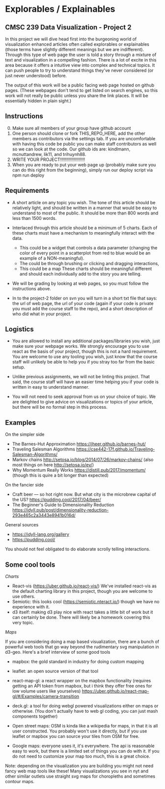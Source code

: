 # Explorables / Explainables
## CMSC 239 Data Visualization - Project 2

In this project we will dive head first into the burgeoning world of visualization enhanced articles often called explorables or explainables (those terms have slightly different meanings but we are indifferent). Through this type of web page the user is told a story through a mixture of text and visualization in a compelling fashion. There is a lot of excite in this area because it offers a intuitive view into complex and technical topics. It can push people to try to understand things they've never considered (or just never understood) before.

The output of this work will be a public facing web page hosted on github pages. (These webpages don't tend to get listed on search engines, so this work will not really be public unless you share the link places. It will be essentially hidden in plain sight.)

## Instructions

0. Make sure all members of your group have github account
1. One person should clone or fork THIS_REPO_HERE, add the other members as contributors via the settings tab. If you are uncomfortable with having this code be public you can make staff contributors as well so we can look at the code. Our github ids are: kindlmann, mcnuttandrew, lik11, and trihuynh88.
2. WRITE YOUR PROJECT!!!!!!!!!!!!!!!!!!!!
3. When you are ready to put your web page up (probably make sure you can do this right from the beginning), simply run our deploy script via npm run deploy


## Requirements

- A short article on any topic you wish. The tone of this article should be relatively light, and should be written in a manner that would be easy to understand to most of the public. It should be more than 800 words and less than 1500 words.

- Interlaced through this article should be a minimum of 5 charts. Each of these charts must have a mechanism to meaningfully interact with the data.
  - This could be a widget that controls a data parameter (changing the color of every point in a scatterplot from red to blue would be an example of a NON-meaningful).
  - The could be through brushing or clicking and dragging interactions,
  - This could be a map
These charts should be meaningful different and should each individually add to the story you are telling.

- We will be grading by looking at web pages, so you must follow the instructions above.

- In to the project-2 folder on svn you will turn in a short txt file that says: the url of web page, the url of your code (again if your code is private you must add the course staff to the repo), and a short description of who did what in your project.


## Logistics

- You are allowed to install any additional packages/libraries you wish, just make sure your webpage works. We strongly encourage you to use react as the basis of your project, though this is not a hard requirement. You are welcome to use any tooling you wish, just know that the course staff will unlikely be able to help you if you stray too far from the basic setup.

- Unlike previous assignments, we will not be linting this project. That said, the course staff will have an easier time helping you if your code is written in easy to understand manner.

- You will not need to seek approval from us on your choice of topic. We are delighted to give advice on visualizations or topics of your article, but there will be no formal step in this process.

## Examples
On the simpler side
- The Barnes-Hut Approximation https://jheer.github.io/barnes-hut/
- Traveling Salesman Algorithms https://cse442-17f.github.io/Traveling-Salesman-Algorithms/
- Markov chains http://setosa.io/blog/2014/07/26/markov-chains/ (also most things on here http://setosa.io/ev/)
- Why Momentum Really Works https://distill.pub/2017/momentum/ (though this is quire a bit longer than expected)

On the fancier side
- Craft beer — so hot right now. But what city is the microbrew capital of the US? https://pudding.cool/2017/04/beer/
- The Beginner's Guide to Dimensionality Reduction https://idyll.pub/post/dimensionality-reduction-293e465c2a3443e8941b016d/

General sources
- https://idyll-lang.org/gallery
- https://pudding.cool/

You should not feel obligated to do elaborate scrolly telling interactions.

## Some cool tools

*Charts*

- React-vis (https://uber.github.io/react-vis/) We've installed react-vis as the default charting library in this project, though you are welcome to use others.
- Semiotic: this looks cool (https://semiotic.nteract.io/) though we have no experience with it.
- d3 itself: making d3 play nice with react takes a little bit of work but it can certainly be done. There will likely be a homework covering this very topic.


*Maps*

If you are considering doing a map based visualization, there are a bunch of powerful web tools that go way beyond the rudimentary svg manipulation in d3-geo. Here's a brief interview of some good tools

- mapbox: the gold standard in industry for doing custom mapping

- leaflet: an open source version of that tool

- react-map-gl: a react wrapper on the mapbox functionality (requires getting an API token from mapbox, but i think they offer free ones for low volume users like yourselves) https://uber.github.io/react-map-gl/#/Examples/camera-transition

- deck.gl: a tool for doing webgl powered visualizations either on maps or otherwise. (You don't actually have to web gl coding, you can just mash components together)

- Open street maps: OSM is kinda like a wikipedia for maps, in that it is all user constructed. You probably won't use it directly, but if you use leaflet or mapbox you can source your tiles from OSM for free.

- Google maps: everyone uses it, it's everywhere. The api is reasonable easy to work, but there is a limited set of things you can do with it. If you do not need to customize your map too much, this is a great choice.

Note: depending on the visualization you are building you might not need fancy web map tools like these! Many visualizations you see in nyt and other similar outlets use straight svg maps for choropleths and sometimes contour maps.
